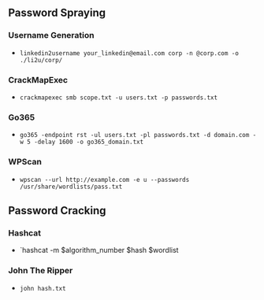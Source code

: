 ## Password Spraying
### Username Generation
- `linkedin2username your_linkedin@email.com corp -n @corp.com -o ./li2u/corp/`
### CrackMapExec
- `crackmapexec smb scope.txt -u users.txt -p passwords.txt`
### Go365
- `go365 -endpoint rst -ul users.txt -pl passwords.txt -d domain.com -w 5 -delay 1600 -o go365_domain.txt`
### WPScan
- `wpscan --url http://example.com -e u --passwords /usr/share/wordlists/pass.txt`
## Password Cracking
### Hashcat
- `hashcat -m $algorithm_number $hash $wordlist
### John The Ripper
- `john hash.txt`